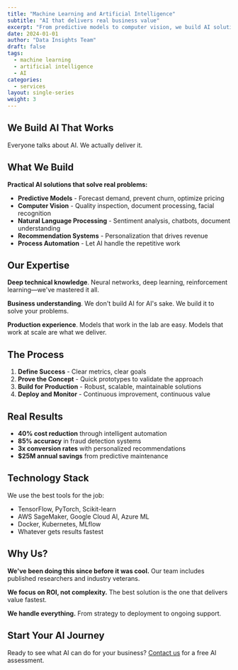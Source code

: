 ```yaml
---
title: "Machine Learning and Artificial Intelligence"
subtitle: "AI that delivers real business value"
excerpt: "From predictive models to computer vision, we build AI solutions that work. No hype. Just results."
date: 2024-01-01
author: "Data Insights Team"
draft: false
tags:
  - machine learning
  - artificial intelligence
  - AI
categories:
  - services
layout: single-series
weight: 3
---
```


## We Build AI That Works

Everyone talks about AI. We actually deliver it.

## What We Build

**Practical AI solutions that solve real problems:**

- **Predictive Models** - Forecast demand, prevent churn, optimize pricing
- **Computer Vision** - Quality inspection, document processing, facial recognition
- **Natural Language Processing** - Sentiment analysis, chatbots, document understanding
- **Recommendation Systems** - Personalization that drives revenue
- **Process Automation** - Let AI handle the repetitive work

## Our Expertise

**Deep technical knowledge**. Neural networks, deep learning, reinforcement learning—we've mastered it all.

**Business understanding**. We don't build AI for AI's sake. We build it to solve your problems.

**Production experience**. Models that work in the lab are easy. Models that work at scale are what we deliver.

## The Process

1. **Define Success** - Clear metrics, clear goals
2. **Prove the Concept** - Quick prototypes to validate the approach
3. **Build for Production** - Robust, scalable, maintainable solutions
4. **Deploy and Monitor** - Continuous improvement, continuous value

## Real Results

- **40% cost reduction** through intelligent automation
- **85% accuracy** in fraud detection systems
- **3x conversion rates** with personalized recommendations
- **$25M annual savings** from predictive maintenance

## Technology Stack

We use the best tools for the job:
- TensorFlow, PyTorch, Scikit-learn
- AWS SageMaker, Google Cloud AI, Azure ML
- Docker, Kubernetes, MLflow
- Whatever gets results fastest

## Why Us?

**We've been doing this since before it was cool.** Our team includes published researchers and industry veterans.

**We focus on ROI, not complexity.** The best solution is the one that delivers value fastest.

**We handle everything.** From strategy to deployment to ongoing support.

## Start Your AI Journey

Ready to see what AI can do for your business? [Contact us](/contact/) for a free AI assessment.